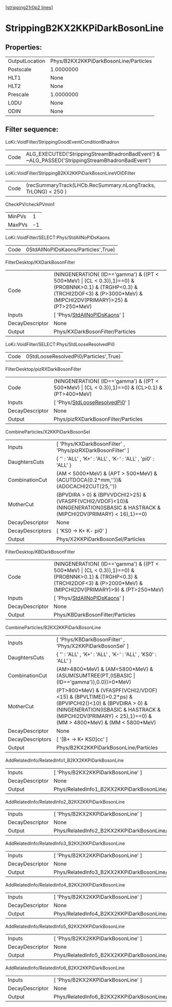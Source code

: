 [[stripping21r0p2 lines]](./stripping21r0p2-index)

# StrippingB2KX2KKPiDarkBosonLine

## Properties:

|                |                                       |
|----------------|---------------------------------------|
| OutputLocation | Phys/B2KX2KKPiDarkBosonLine/Particles |
| Postscale      | 1.0000000                             |
| HLT1           | None                                  |
| HLT2           | None                                  |
| Prescale       | 1.0000000                             |
| L0DU           | None                                  |
| ODIN           | None                                  |

## Filter sequence:

LoKi::VoidFilter/StrippingGoodEventConditionBhadron

|      |                                                                                                |
|------|------------------------------------------------------------------------------------------------|
| Code | ALG_EXECUTED('StrippingStreamBhadronBadEvent') & ~ALG_PASSED('StrippingStreamBhadronBadEvent') |

LoKi::VoidFilter/StrippingB2KX2KKPiDarkBosonLineVOIDFilter

|      |                                                                |
|------|----------------------------------------------------------------|
| Code | (recSummaryTrack(LHCb.RecSummary.nLongTracks, TrLONG) \< 250 ) |

CheckPV/checkPVmin1

|        |     |
|--------|-----|
| MinPVs | 1   |
| MaxPVs | -1  |

LoKi::VoidFilter/SELECT:Phys/StdAllNoPIDsKaons

|      |                                     |
|------|-------------------------------------|
| Code | 0StdAllNoPIDsKaons/Particles',True) |

FilterDesktop/KXDarkBosonFilter

|                 |                                                                                                                                                                                        |
|-----------------|----------------------------------------------------------------------------------------------------------------------------------------------------------------------------------------|
| Code            | (NINGENERATION( (ID=='gamma') & ((PT \< 500\*MeV) \| (CL \< 0.3)),1)==0) & (PROBNNK\>0.1) & (TRGHP\<0.3) & (TRCHI2DOF\<3) & (P\>3000\*MeV) & (MIPCHI2DV(PRIMARY)\>25) & (PT\>250\*MeV) |
| Inputs          | [ 'Phys/[StdAllNoPIDsKaons](./stripping21r0p2-commonparticles-stdallnopidskaons)' ]                                                                                                  |
| DecayDescriptor | None                                                                                                                                                                                   |
| Output          | Phys/KXDarkBosonFilter/Particles                                                                                                                                                       |

LoKi::VoidFilter/SELECT:Phys/StdLooseResolvedPi0

|      |                                       |
|------|---------------------------------------|
| Code | 0StdLooseResolvedPi0/Particles',True) |

FilterDesktop/pizRXDarkBosonFilter

|                 |                                                                                                       |
|-----------------|-------------------------------------------------------------------------------------------------------|
| Code            | (NINGENERATION( (ID=='gamma') & ((PT \< 500\*MeV) \| (CL \< 0.3)),1)==0) & (CL\>0.1) & (PT\>400\*MeV) |
| Inputs          | [ 'Phys/[StdLooseResolvedPi0](./stripping21r0p2-commonparticles-stdlooseresolvedpi0)' ]             |
| DecayDescriptor | None                                                                                                  |
| Output          | Phys/pizRXDarkBosonFilter/Particles                                                                   |

CombineParticles/X2KKPiDarkBosonSel

|                  |                                                                                                                                    |
|------------------|------------------------------------------------------------------------------------------------------------------------------------|
| Inputs           | [ 'Phys/KXDarkBosonFilter' , 'Phys/pizRXDarkBosonFilter' ]                                                                       |
| DaughtersCuts    | { '' : 'ALL' , 'K+' : 'ALL' , 'K-' : 'ALL' , 'pi0' : 'ALL' }                                                                       |
| CombinationCut   | (AM \< 5000\*MeV) & (APT \> 500\*MeV) & (ACUTDOCA(0.2\*mm,''))& (ADOCACHI2CUT(25,''))                                              |
| MotherCut        | (BPVDIRA \> 0) & (BPVVDCHI2\>25) & (VFASPF(VCHI2/VDOF)\<10)& (NINGENERATION(ISBASIC & HASTRACK & (MIPCHI2DV(PRIMARY) \< 16),1)==0) |
| DecayDescriptor  | None                                                                                                                               |
| DecayDescriptors | [ 'KS0 -\> K+ K- pi0' ]                                                                                                          |
| Output           | Phys/X2KKPiDarkBosonSel/Particles                                                                                                  |

FilterDesktop/KBDarkBosonFilter

|                 |                                                                                                                                                                                       |
|-----------------|---------------------------------------------------------------------------------------------------------------------------------------------------------------------------------------|
| Code            | (NINGENERATION( (ID=='gamma') & ((PT \< 500\*MeV) \| (CL \< 0.3)),1)==0) & (PROBNNK\>0.1) & (TRGHP\<0.3) & (TRCHI2DOF\<3) & (P\>2000\*MeV) & (MIPCHI2DV(PRIMARY)\>9) & (PT\>250\*MeV) |
| Inputs          | [ 'Phys/[StdAllNoPIDsKaons](./stripping21r0p2-commonparticles-stdallnopidskaons)' ]                                                                                                 |
| DecayDescriptor | None                                                                                                                                                                                  |
| Output          | Phys/KBDarkBosonFilter/Particles                                                                                                                                                      |

CombineParticles/B2KX2KKPiDarkBosonLine

|                  |                                                                                                                                                                                                                        |
|------------------|------------------------------------------------------------------------------------------------------------------------------------------------------------------------------------------------------------------------|
| Inputs           | [ 'Phys/KBDarkBosonFilter' , 'Phys/X2KKPiDarkBosonSel' ]                                                                                                                                                             |
| DaughtersCuts    | { '' : 'ALL' , 'K+' : 'ALL' , 'K-' : 'ALL' , 'KS0' : 'ALL' }                                                                                                                                                           |
| CombinationCut   | (AM\>4800\*MeV) & (AM\<5800\*MeV) & (ASUM(SUMTREE(PT,(ISBASIC \| (ID=='gamma')),0.0))\>0\*MeV)                                                                                                                         |
| MotherCut        | (PT\>800\*MeV) & (VFASPF(VCHI2/VDOF)\<15) & (BPVLTIME()\>0.2\*ps) & (BPVIPCHI2()\<10) & (BPVDIRA \> 0) & (NINGENERATION(ISBASIC & HASTRACK & (MIPCHI2DV(PRIMARY) \< 25),1)==0) & (MM \> 4800\*MeV) & (MM \< 5800\*MeV) |
| DecayDescriptor  | None                                                                                                                                                                                                                   |
| DecayDescriptors | [ '[B+ -\> K+ KS0]cc' ]                                                                                                                                                                                            |
| Output           | Phys/B2KX2KKPiDarkBosonLine/Particles                                                                                                                                                                                  |

AddRelatedInfo/RelatedInfo1_B2KX2KKPiDarkBosonLine

|                 |                                                    |
|-----------------|----------------------------------------------------|
| Inputs          | [ 'Phys/B2KX2KKPiDarkBosonLine' ]                |
| DecayDescriptor | None                                               |
| Output          | Phys/RelatedInfo1_B2KX2KKPiDarkBosonLine/Particles |

AddRelatedInfo/RelatedInfo2_B2KX2KKPiDarkBosonLine

|                 |                                                    |
|-----------------|----------------------------------------------------|
| Inputs          | [ 'Phys/B2KX2KKPiDarkBosonLine' ]                |
| DecayDescriptor | None                                               |
| Output          | Phys/RelatedInfo2_B2KX2KKPiDarkBosonLine/Particles |

AddRelatedInfo/RelatedInfo3_B2KX2KKPiDarkBosonLine

|                 |                                                    |
|-----------------|----------------------------------------------------|
| Inputs          | [ 'Phys/B2KX2KKPiDarkBosonLine' ]                |
| DecayDescriptor | None                                               |
| Output          | Phys/RelatedInfo3_B2KX2KKPiDarkBosonLine/Particles |

AddRelatedInfo/RelatedInfo4_B2KX2KKPiDarkBosonLine

|                 |                                                    |
|-----------------|----------------------------------------------------|
| Inputs          | [ 'Phys/B2KX2KKPiDarkBosonLine' ]                |
| DecayDescriptor | None                                               |
| Output          | Phys/RelatedInfo4_B2KX2KKPiDarkBosonLine/Particles |

AddRelatedInfo/RelatedInfo5_B2KX2KKPiDarkBosonLine

|                 |                                                    |
|-----------------|----------------------------------------------------|
| Inputs          | [ 'Phys/B2KX2KKPiDarkBosonLine' ]                |
| DecayDescriptor | None                                               |
| Output          | Phys/RelatedInfo5_B2KX2KKPiDarkBosonLine/Particles |

AddRelatedInfo/RelatedInfo6_B2KX2KKPiDarkBosonLine

|                 |                                                    |
|-----------------|----------------------------------------------------|
| Inputs          | [ 'Phys/B2KX2KKPiDarkBosonLine' ]                |
| DecayDescriptor | None                                               |
| Output          | Phys/RelatedInfo6_B2KX2KKPiDarkBosonLine/Particles |
